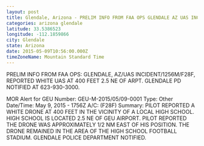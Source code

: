 ```yaml
---
layout: post
title: Glendale, Arizona - PRELIM INFO FROM FAA OPS GLENDALE AZ UAS INCIDENT 1256M F28F REPORTED WHITE UAS AT
categories: arizona glendale
latitude: 33.5386523
longitude: -112.1859866
city: Glendale
state: Arizona
date: 2015-05-09T10:56:00.000Z
timeZoneName: Mountain Standard Time
---
```


PRELIM INFO FROM FAA OPS: GLENDALE, AZ/UAS INCIDENT/1256M/F28F, REPORTED WHITE UAS AT 400 FEET 2.5 NE OF ARPT. GLENDALE PD NOTIFIED AT 623-930-3000. 

MOR Alert for GEU
Number: GEU-M-2015/05/09-0001
Type: Other
Date/Time: May 9, 2015 - 1756Z
A/C: (F28F)
Summary: PILOT REPORTED A WHITE DRONE AT 400 FEET IN THE VICINITY OF A LOCAL HIGH SCHOOL. HIGH SCHOOL IS LOCATED 2.5 NE OF GEU AIRPORT. PILOT REPORTED THE DRONE WAS APPROXIMATELY 1/2 NM EAST OF HIS POSITION. THE DRONE REMAINED IN THE AREA OF THE HIGH SCHOOL FOOTBALL STADIUM. GLENDALE POLICE DEPARTMENT NOTIFIED. 
